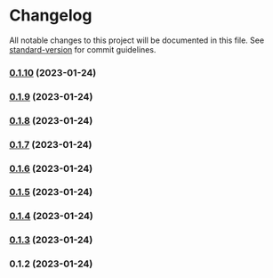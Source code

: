 # Changelog

All notable changes to this project will be documented in this file. See [standard-version](https://github.com/conventional-changelog/standard-version) for commit guidelines.

### [0.1.10](https://github.com/dataiads/nuxt-module/compare/v0.1.9...v0.1.10) (2023-01-24)

### [0.1.9](https://github.com/dataiads/nuxt-module/compare/v0.1.8...v0.1.9) (2023-01-24)

### [0.1.8](https://github.com/dataiads/nuxt-module/compare/v0.1.7...v0.1.8) (2023-01-24)

### [0.1.7](https://github.com/dataiads/nuxt-module/compare/v0.1.6...v0.1.7) (2023-01-24)

### [0.1.6](https://github.com/dataiads/nuxt-module/compare/v0.1.5...v0.1.6) (2023-01-24)

### [0.1.5](https://github.com/dataiads/nuxt-module/compare/v0.1.4...v0.1.5) (2023-01-24)

### [0.1.4](https://github.com/dataiads/nuxt-module/compare/v0.1.3...v0.1.4) (2023-01-24)

### [0.1.3](https://github.com/dataiads/nuxt-module/compare/v0.1.2...v0.1.3) (2023-01-24)

### 0.1.2 (2023-01-24)
